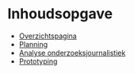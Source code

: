 # Inhoudsopgave

* [Overzichtspagina](README.md)
* [Planning](pages/planning/readme.md)
* [Analyse onderzoeksjournalistiek](pages/analyse_onderzoeksjournalistiek/readme.md)
* [Prototyping](pages/prototyping/readme.md)
